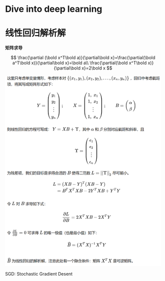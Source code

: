 # Dive into deep learning

# 线性回归解析解

**矩阵求导**

$$
\frac{\partial (\bold x^T\bold a)}{\partial\bold x}=\frac{\partial(\bold a^T\bold x)}{\partial\bold x}=\bold a\\ \frac{\partial(\bold x^T\bold x)}{\partial\bold x}=2\bold x
$$

![Untitled](Untitled.png)

SGD: Stochastic Gradient Desent